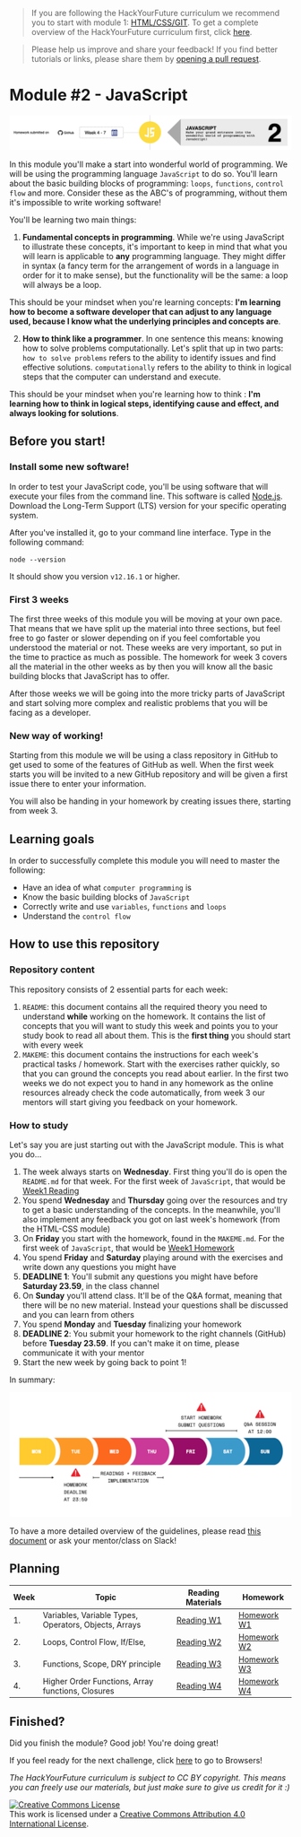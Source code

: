 > If you are following the HackYourFuture curriculum we recommend you to start with module 1: [HTML/CSS/GIT](https://github.com/HackYourFuture/HTML-CSS). To get a complete overview of the HackYourFuture curriculum first, click [here](https://github.com/HackYourFuture/curriculum).

> Please help us improve and share your feedback! If you find better tutorials
> or links, please share them by [opening a pull request](https://github.com/HackYourFuture/JavaScript/pulls).

# Module #2 - JavaScript

![JavaScript](./assets/javascript.png)

In this module you'll make a start into wonderful world of programming. We will be using the programming language `JavaScript` to do so. You'll learn about the basic building blocks of programming: `loops`, `functions`, `control flow` and more. Consider these as the ABC's of programming, without them it's impossible to write working software!

You'll be learning two main things:

1. **Fundamental concepts in programming**. While we're using JavaScript to illustrate these concepts, it's important to keep in mind that what you will learn is applicable to **any** programming language. They might differ in syntax (a fancy term for the arrangement of words in a language in order for it to make sense), but the functionality will be the same: a loop will always be a loop.

This should be your mindset when you're learning concepts: **I'm learning how to become a software developer that can adjust to any language used, because I know what the underlying principles and concepts are**.

2. **How to think like a programmer**. In one sentence this means: knowing how to solve problems computationally. Let's split that up in two parts: `how to solve problems` refers to the ability to identify issues and find effective solutions. `computationally` refers to the ability to think in logical steps that the computer can understand and execute.

This should be your mindset when you're learning how to think : **I'm learning how to think in logical steps, identifying cause and effect, and always looking for solutions**.

## Before you start!

### Install some new software!

In order to test your JavaScript code, you'll be using software that will execute your files from the command line. This software is called [Node.js](https://nodejs.org/en/download/). Download the Long-Term Support (LTS) version for your specific operating system.

After you've installed it, go to your command line interface. Type in the following command:

```
node --version
```

It should show you version `v12.16.1` or higher.

### First 3 weeks

The first three weeks of this module you will be moving at your own pace. That means that we have split up the material into three sections, but feel free to go faster or slower depending on if you feel comfortable you understood the material or not. These weeks are very important, so put in the time to practice as much as possible. The homework for week 3 covers all the material in the other weeks as by then you will know all the basic building blocks that JavaScript has to offer.

After those weeks we will be going into the more tricky parts of JavaScript and start solving more complex and realistic problems that you will be facing as a developer.

### New way of working!

Starting from this module we will be using a class repository in GitHub to get used to some of the features of GitHub as well. When the first week starts you will be invited to a new GitHub repository and will be given a first issue there to enter your information. 

You will also be handing in your homework by creating issues there, starting from week 3.

## Learning goals

In order to successfully complete this module you will need to master the following:

- Have an idea of what `computer programming` is
- Know the basic building blocks of `JavaScript`
- Correctly write and use `variables`, `functions` and `loops`
- Understand the `control flow`

## How to use this repository

### Repository content

This repository consists of 2 essential parts for each week:

1. `README`: this document contains all the required theory you need to understand **while** working on the homework. It contains the list of concepts that you will want to study this week and points you to your study book to read all about them. This is the **first thing** you should start with every week
2. `MAKEME`: this document contains the instructions for each week's practical tasks / homework. Start with the exercises rather quickly, so that you can ground the concepts you read about earlier. In the first two weeks we do not expect you to hand in any homework as the online resources already check the code automatically, from week 3 our mentors will start giving you feedback on your homework.

### How to study

Let's say you are just starting out with the JavaScript module. This is what you do...

1. The week always starts on **Wednesday**. First thing you'll do is open the `README.md` for that week. For the first week of `JavaScript`, that would be [Week1 Reading](/Week1/README.md)
2. You spend **Wednesday** and **Thursday** going over the resources and try to get a basic understanding of the concepts. In the meanwhile, you'll also implement any feedback you got on last week's homework (from the HTML-CSS module)
3. On **Friday** you start with the homework, found in the `MAKEME.md`. For the first week of `JavaScript`, that would be [Week1 Homework](/Week1/MAKEME.md)
4. You spend **Friday** and **Saturday** playing around with the exercises and write down any questions you might have
5. **DEADLINE 1**: You'll submit any questions you might have before **Saturday 23.59**, in the class channel
6. On **Sunday** you'll attend class. It'll be of the Q&A format, meaning that there will be no new material. Instead your questions shall be discussed and you can learn from others
7. You spend **Monday** and **Tuesday** finalizing your homework
8. **DEADLINE 2**: You submit your homework to the right channels (GitHub) before **Tuesday 23.59**. If you can't make it on time, please communicate it with your mentor
9. Start the new week by going back to point 1!

In summary:

![Weekflow](assets/weekflow.png)

To have a more detailed overview of the guidelines, please read [this document](https://docs.google.com/document/d/1JUaEbxMQTyljAPFsWIbbLwwvvIXZ0VCHmCCN8RaeVIc/edit?usp=sharing) or ask your mentor/class on Slack!


## Planning

| Week | Topic                                                      | Reading Materials                                                                       | Homework                                                                                 |
| ---- | ---------------------------------------------------------- | --------------------------------------------------------------------------------------- | ---------------------------------------------------------------------------------------- |
| 1.   | Variables, Variable Types, Operators, Objects, Arrays                  | [Reading W1](/Week1/README.md) | [Homework W1](/Week1/MAKEME.md) |
| 2.   | Loops, Control Flow, If/Else,                                          | [Reading W2](/Week2/README.md) | [Homework W2](/Week2/MAKEME.md) |
| 3.   | Functions, Scope, DRY principle                                        | [Reading W3](/Week3/README.md) | [Homework W3](/Week3/MAKEME.md) |
| 4.   | Higher Order Functions, Array functions, Closures                      | [Reading W4](/Week4/README.md) | [Homework W4](/Week4/MAKEME.md) |

## Finished?

Did you finish the module? Good job! You're doing great!

If you feel ready for the next challenge, click [here](https://www.github.com/HackYourFuture/Browsers) to go to Browsers!

_The HackYourFuture curriculum is subject to CC BY copyright. This means you can freely use our materials, but just make sure to give us credit for it :)_

<a rel="license" href="http://creativecommons.org/licenses/by/4.0/"><img alt="Creative Commons License" style="border-width:0" src="https://i.creativecommons.org/l/by/4.0/88x31.png" /></a><br />This work is licensed under a <a rel="license" href="http://creativecommons.org/licenses/by/4.0/">Creative Commons Attribution 4.0 International License</a>.
